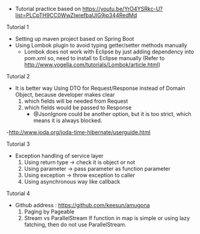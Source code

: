 * Tutorial practice based on https://youtu.be/YrO4YSRkc-U?list=PLCpTH9CC0WwZlwiefbaUlG9jp344RedMd

Tutorial 1
- Setting up maven project based on Spring Boot
- Using Lombok plugin to avoid typing getter/setter methods manually
  * Lombok does not work with Eclipse by just adding dependency into pom.xml
    so, need to install to Eclipse manually (Refer to http://www.vogella.com/tutorials/Lombok/article.html)

Tutorial 2
- It is better way Using DTO for Request/Response instead of Domain Object,
  because developer makes clear 
  1. which fields will be needed from Request
  2. which fields would be passed to Response
     * @JsonIgnore could be another option, but it is too strict, 
        which means it is always blocked. 

-http://www.joda.org/joda-time-hibernate/userguide.html

Tutorial 3
- Exception handling of service layer
  1. Using return type -> check it is object or not
  2. Using parameter   -> pass parameter as function parameter
  3. Using exception   -> throw exception to caller
  4. Using asynchronous way like callback
  
Tutorial 4
- Github address : https://github.com/keesun/amugona
  1. Paging by Pageable
  2. Stream vs ParallelStream
     If function in map is simple or using lazy fatching, then do not use ParallelStream.
